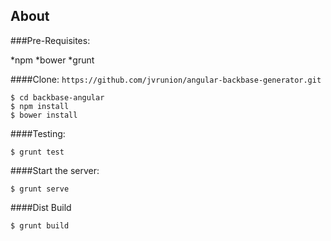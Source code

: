 

## About

###Pre-Requisites:

*npm
*bower
*grunt

####Clone:
```https://github.com/jvrunion/angular-backbase-generator.git```

	$ cd backbase-angular
	$ npm install
	$ bower install

####Testing:
	
	$ grunt test

####Start the server:

	$ grunt serve

####Dist Build

	$ grunt build


